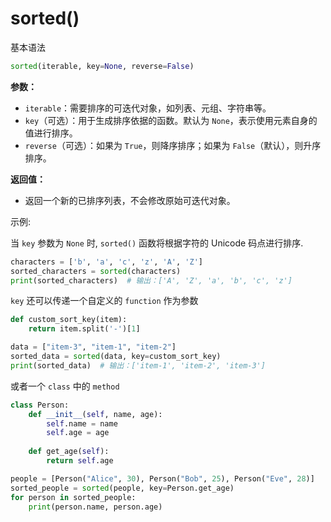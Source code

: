 # sorted()

基本语法

```python
sorted(iterable, key=None, reverse=False)
```

**参数：**

- `iterable`：需要排序的可迭代对象，如列表、元组、字符串等。
- `key`（可选）：用于生成排序依据的函数。默认为 `None`，表示使用元素自身的值进行排序。
- `reverse`（可选）：如果为 `True`，则降序排序；如果为 `False`（默认），则升序排序。

**返回值：**

- 返回一个新的已排序列表，不会修改原始可迭代对象。

示例:

当 `key` 参数为 `None` 时, `sorted()` 函数将根据字符的 Unicode 码点进行排序.

```python
characters = ['b', 'a', 'c', 'z', 'A', 'Z']
sorted_characters = sorted(characters)
print(sorted_characters)  # 输出：['A', 'Z', 'a', 'b', 'c', 'z']
```

`key` 还可以传递一个自定义的 `function` 作为参数

```python
def custom_sort_key(item):
    return item.split('-')[1]

data = ["item-3", "item-1", "item-2"]
sorted_data = sorted(data, key=custom_sort_key)
print(sorted_data)  # 输出：['item-1', 'item-2', 'item-3']
```

或者一个 `class` 中的 `method` 

```python
class Person:
    def __init__(self, name, age):
        self.name = name
        self.age = age
    
    def get_age(self):
        return self.age

people = [Person("Alice", 30), Person("Bob", 25), Person("Eve", 28)]
sorted_people = sorted(people, key=Person.get_age)
for person in sorted_people:
    print(person.name, person.age)
```

